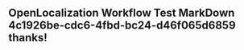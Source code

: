 <properties
ms.topic="hero-topic"
ms.test1="hero-topic"
ms.test2="test"/>


## OpenLocalization Workflow Test MarkDown 4c1926be-cdc6-4fbd-bc24-d46f065d6859 thanks!



<!--HONumber=Jul16_HO2-->


